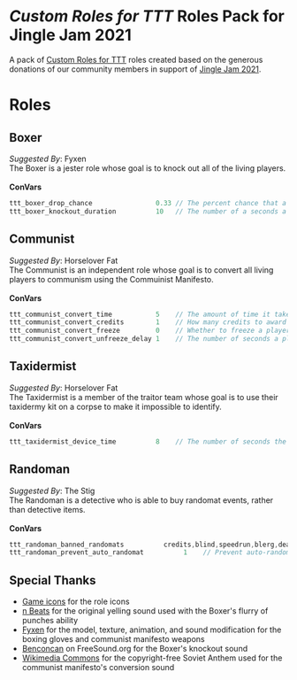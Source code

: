 # _Custom Roles for TTT_ Roles Pack for Jingle Jam 2021
A pack of [Custom Roles for TTT](https://github.com/NoxxFlame/TTT-Custom-Roles) roles created based on the generous donations of our community members in support of [Jingle Jam 2021](https://www.jinglejam.co.uk/).

# Roles

## Boxer
_Suggested By_: Fyxen\
The Boxer is a jester role whose goal is to knock out all of the living players.
\
\
**ConVars**
```cpp
ttt_boxer_drop_chance                0.33 // The percent chance that a player targetted by the boxer's primary attack will drop their current weapon
ttt_boxer_knockout_duration          10   // The number of a seconds a player targetted by the boxer's secondary attack will be knocked out for
```

## Communist
_Suggested By_: Horselover Fat\
The Communist is an independent role whose goal is to convert all living players to communism using the Commuinist Manifesto.
\
\
**ConVars**
```cpp
ttt_communist_convert_time           5    // The amount of time it takes the Communist Manifesto to convert a player
ttt_communist_convert_credits        1    // How many credits to award the non-communists when a player is converted
ttt_communist_convert_freeze         0    // Whether to freeze a player in place while they are being converted
ttt_communist_convert_unfreeze_delay 1    // The number of seconds a player will stay frozen after the conversion process is cancelled
```

## Taxidermist
_Suggested By_: Horselover Fat\
The Taxidermist is a member of the traitor team whose goal is to use their taxidermy kit on a corpse to make it impossible to identify.
\
\
**ConVars**
```cpp
ttt_taxidermist_device_time          8    // The number of seconds the taxidermist's device takes to use on a corpse
```

## Randoman
_Suggested By_: The Stig\
The Randoman is a detective who is able to buy randomat events, rather than detective items.
\
\
**ConVars**
```cpp
ttt_randoman_banned_randomats          credits,blind,speedrun,blerg,deadchat,lame,choose,randomxn,intensifies,delay,oncemore    // The randomats that are not allowed to appear in the randoman's shop. Separate randomat ids with commas. You can find a randomat's ID by turning one off/on in the randomat ULX menu and coping the word between 'ttt_' and '_enabled' that appears in chat.
ttt_randoman_prevent_auto_randomat          1    // Prevent auto-randomat triggering if there is a randoman at the start of the round.
```

## Special Thanks
- [Game icons](https://game-icons.net/) for the role icons
- [n Beats](https://www.youtube.com/channel/UCqeNgQLxwkV8TqEyxG_q60Q) for the original yelling sound used with the Boxer's flurry of punches ability
- [Fyxen](https://steamcommunity.com/profiles/76561198810121546/) for the model, texture, animation, and sound modification for the boxing gloves and communist manifesto weapons
- [Benconcan](https://freesound.org/people/Benboncan/sounds/66951/) on FreeSound.org for the Boxer's knockout sound
- [Wikimedia Commons](https://commons.wikimedia.org/wiki/File:Soviet_Anthem_Instrumental_1955.ogg) for the copyright-free Soviet Anthem used for the communist manifesto's conversion sound